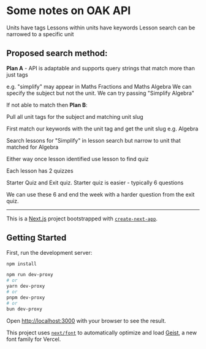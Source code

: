 
# Some notes on OAK API 

Units have tags
Lessons within units have keywords
Lesson search can be narrowed to a specific unit


## Proposed search method:

**Plan A** - API is adaptable and supports query strings that match more than just tags

e.g. "simplify" may appear in Maths Fractions and Maths Algebra
We can specify the subject but not the unit. We can try passing "Simplify Algebra"

If not able to match then **Plan B**:

Pull all unit tags for the subject and matching unit slug

First match our keywords with the unit tag and get the unit slug e.g. Algebra


Search lessons for "Simplify" in lesson search but narrow to unit that matched for Algebra


Either way once lesson identified use lesson to find quiz

Each lesson has 2 quizzes

Starter Quiz and Exit quiz.
Starter quiz is easier - typically 6 questions

We can use these 6 and end the week with a harder question from the exit quiz.

------

This is a [Next.js](https://nextjs.org) project bootstrapped with [`create-next-app`](https://nextjs.org/docs/app/api-reference/cli/create-next-app).

## Getting Started

First, run the development server:

```bash
npm install

npm run dev-proxy
# or
yarn dev-proxy
# or
pnpm dev-proxy
# or
bun dev-proxy
```

Open [http://localhost:3000](http://localhost:3000) with your browser to see the result.

This project uses [`next/font`](https://nextjs.org/docs/app/building-your-application/optimizing/fonts) to automatically optimize and load [Geist](https://vercel.com/font), a new font family for Vercel.

